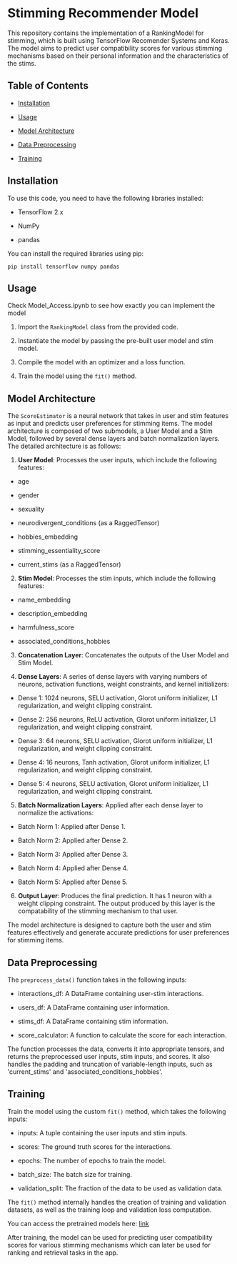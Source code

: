 
# Stimming Recommender Model

  

This repository contains the implementation of a RankingModel for stimming, which is built using TensorFlow Recomender Systems and Keras. The model aims to predict user compatibility scores for various stimming mechanisms based on their personal information and the characteristics of the stims.

  

## Table of Contents

  

- [Installation](#installation)

- [Usage](#usage)

- [Model Architecture](#model-architecture)

- [Data Preprocessing](#data-preprocessing)

- [Training](#training)

  

## Installation

  

To use this code, you need to have the following libraries installed:

  

- TensorFlow 2.x

- NumPy

- pandas

  

You can install the required libraries using pip:

```pip install tensorflow numpy pandas ```

  
  

## Usage

  Check Model_Access.ipynb to see how exactly you can implement the model

1. Import the `RankingModel` class from the provided code.

2. Instantiate the model by passing the pre-built user model and stim model.

3. Compile the model with an optimizer and a loss function.

4. Train the model using the `fit()` method.

  

## Model Architecture

  

The `ScoreEstimator` is a neural network that takes in user and stim features as input and predicts user preferences for stimming items. The model architecture is composed of two submodels, a User Model and a Stim Model, followed by several dense layers and batch normalization layers. The detailed architecture is as follows:

  

1.  **User Model**: Processes the user inputs, which include the following features:

- age

- gender

- sexuality

- neurodivergent_conditions (as a RaggedTensor)

- hobbies_embedding

- stimming_essentiality_score

- current_stims (as a RaggedTensor)

  

2.  **Stim Model**: Processes the stim inputs, which include the following features:

- name_embedding

- description_embedding

- harmfulness_score

- associated_conditions_hobbies

  

3.  **Concatenation Layer**: Concatenates the outputs of the User Model and Stim Model.

  

4.  **Dense Layers**: A series of dense layers with varying numbers of neurons, activation functions, weight constraints, and kernel initializers:

  

- Dense 1: 1024 neurons, SELU activation, Glorot uniform initializer, L1 regularization, and weight clipping constraint.

- Dense 2: 256 neurons, ReLU activation, Glorot uniform initializer, L1 regularization, and weight clipping constraint.

- Dense 3: 64 neurons, SELU activation, Glorot uniform initializer, L1 regularization, and weight clipping constraint.

- Dense 4: 16 neurons, Tanh activation, Glorot uniform initializer, L1 regularization, and weight clipping constraint.

- Dense 5: 4 neurons, SELU activation, Glorot uniform initializer, L1 regularization, and weight clipping constraint.

  

5.  **Batch Normalization Layers**: Applied after each dense layer to normalize the activations:

  

- Batch Norm 1: Applied after Dense 1.

- Batch Norm 2: Applied after Dense 2.

- Batch Norm 3: Applied after Dense 3.

- Batch Norm 4: Applied after Dense 4.

- Batch Norm 5: Applied after Dense 5.

  

6.  **Output Layer**: Produces the final prediction. It has 1 neuron with a weight clipping constraint. The output produced by this layer is the compatability of the stimming mechanism to that user.

  

The model architecture is designed to capture both the user and stim features effectively and generate accurate predictions for user preferences for stimming items.

  

## Data Preprocessing

  

The `preprocess_data()` function takes in the following inputs:

  

- interactions_df: A DataFrame containing user-stim interactions.

- users_df: A DataFrame containing user information.

- stims_df: A DataFrame containing stim information.

- score_calculator: A function to calculate the score for each interaction.

  

The function processes the data, converts it into appropriate tensors, and returns the preprocessed user inputs, stim inputs, and scores. It also handles the padding and truncation of variable-length inputs, such as 'current_stims' and 'associated_conditions_hobbies'.

  

## Training

  

Train the model using the custom `fit()` method, which takes the following inputs:

  

- inputs: A tuple containing the user inputs and stim inputs.

- scores: The ground truth scores for the interactions.

- epochs: The number of epochs to train the model.

- batch_size: The batch size for training.

- validation_split: The fraction of the data to be used as validation data.

  

The `fit()` method internally handles the creation of training and validation datasets, as well as the training loop and validation loss computation.

You can access the pretrained models here: [link](https://drive.google.com/drive/folders/1-E608oPRY9c-8tGofJ7tKYR0nQ3ipIWL?usp=drive_link)

After training, the model can be used for predicting user compatibility scores for various stimming mechanisms which can later be used for ranking and retrieval tasks in the app.